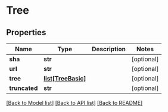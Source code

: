 # Tree

## Properties
Name | Type | Description | Notes
------------ | ------------- | ------------- | -------------
**sha** | **str** |  | [optional] 
**url** | **str** |  | [optional] 
**tree** | [**list[TreeBasic]**](TreeBasic.md) |  | [optional] 
**truncated** | **str** |  | [optional] 

[[Back to Model list]](../README.md#documentation-for-models) [[Back to API list]](../README.md#documentation-for-api-endpoints) [[Back to README]](../README.md)

